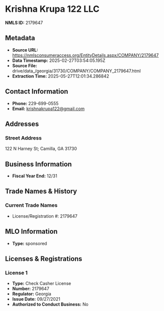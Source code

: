 # Krishna Krupa 122 LLC

**NMLS ID:** 2179647

## Metadata
- **Source URL:** https://nmlsconsumeraccess.org/EntityDetails.aspx/COMPANY/2179647
- **Data Timestamp:** 2025-02-27T03:54:05.195Z
- **Source File:** drive/data_/georgia/31730/COMPANY/COMPANY_2179647.html
- **Extraction Time:** 2025-05-27T12:01:34.286842

## Contact Information
- **Phone:** 229-699-0555
- **Email:** krishnakrupa122@gmail.com

## Addresses
### Street Address
122 N Harney St; Camilla, GA 31730

## Business Information
- **Fiscal Year End:** 12/31

## Trade Names & History
### Current Trade Names
- License/Registration #: 2179647

## MLO Information
- **Type:** sponsored

## Licenses & Registrations

### License 1
- **Type:** Check Casher License
- **Number:** 2179647
- **Regulator:** Georgia
- **Issue Date:** 09/27/2021
- **Authorized to Conduct Business:** No
